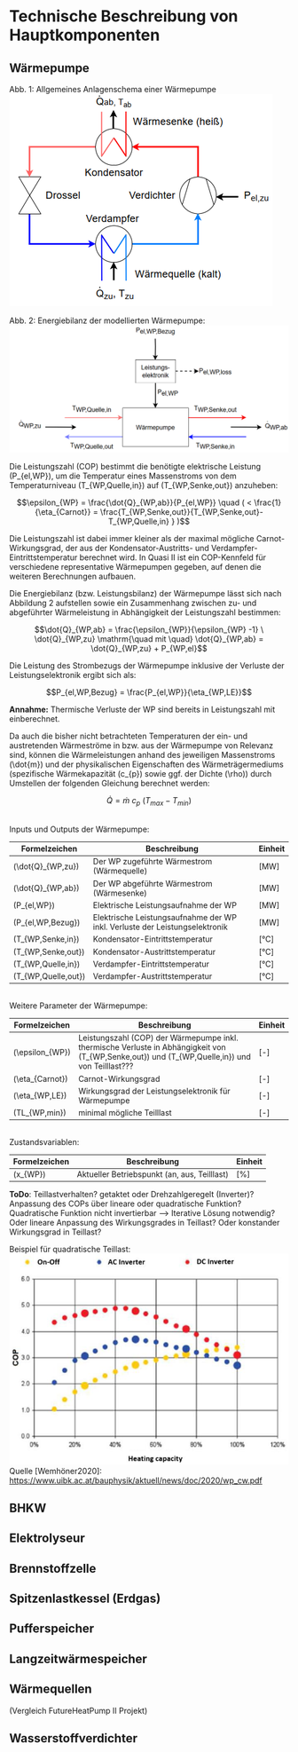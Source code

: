 # Technische Beschreibung von Hauptkomponenten

## Wärmepumpe

Abb. 1: Allgemeines Anlagenschema einer Wärmepumpe
![Image title](fig/WP_overview.png)

Abb. 2: Energiebilanz der modellierten Wärmepumpe:
![Image title](fig/WP_Energies.png)
 
Die Leistungszahl (COP) bestimmt die benötigte elektrische Leistung \(P_{el,WP}\), um die Temperatur eines Massenstroms von dem Temperaturniveau \(T_{WP,Quelle,in}\) auf \(T_{WP,Senke,out}\) anzuheben: 

$$\epsilon_{WP} = \frac{\dot{Q}_{WP,ab}}{P_{el,WP}} \quad ( < \frac{1}{\eta_{Carnot}} = \frac{T_{WP,Senke,out}}{T_{WP,Senke,out}-T_{WP,Quelle,in} } )$$

Die Leistungszahl ist dabei immer kleiner als der maximal mögliche Carnot-Wirkungsgrad, der aus der Kondensator-Austritts- und Verdampfer-Eintrittstemperatur berechnet wird. In Quasi II ist ein COP-Kennfeld für verschiedene representative Wärmepumpen gegeben, auf denen die weiteren Berechnungen aufbauen.

Die Energiebilanz (bzw. Leistungsbilanz) der Wärmepumpe lässt sich nach Abbildung 2 aufstellen sowie ein Zusammenhang zwischen zu- und abgeführter Wärmeleistung in Abhängigkeit der Leistungszahl bestimmen: 

$$\dot{Q}_{WP,ab} = \frac{\epsilon_{WP}}{\epsilon_{WP} -1} \ \dot{Q}_{WP,zu} \mathrm{\quad mit \quad} \dot{Q}_{WP,ab} = \dot{Q}_{WP,zu} + P_{WP,el}$$

Die Leistung des Strombezugs der Wärmepumpe inklusive der Verluste der Leistungselektronik ergibt sich als: 

$$P_{el,WP,Bezug} = \frac{P_{el,WP}}{\eta_{WP,LE}}$$

**Annahme:** Thermische Verluste der WP sind bereits in Leistungszahl mit einberechnet.

Da auch die bisher nicht betrachteten Temperaturen der ein- und austretenden Wärmeströme in bzw. aus der Wärmepumpe von Relevanz sind, können die Wärmeleistungen anhand des jeweiligen Massenstroms \(\dot{m}\) und der physikalischen Eigenschaften des Wärmeträgermediums (spezifische Wärmekapazität \(c_{p}\) sowie ggf. der Dichte \(\rho\)) durch Umstellen der folgenden Gleichung berechnet werden:

$$\dot{Q} = \dot{m} \ c_{p} \ (T_{max} - T_{min})$$

\
Inputs und Outputs der Wärmepumpe:

Formelzeichen| Beschreibung | Einheit
-------- | -------- | --------
\(\dot{Q}_{WP,zu}\)  | Der WP zugeführte Wärmestrom (Wärmequelle)   | [MW]
\(\dot{Q}_{WP,ab}\)   | Der WP abgeführte Wärmestrom (Wärmesenke)   | [MW]
\(P_{el,WP}\)   | Elektrische Leistungsaufnahme der WP   | [MW]
\(P_{el,WP,Bezug}\)   | Elektrische Leistungsaufnahme der WP inkl. Verluste der Leistungselektronik   | [MW]
\(T_{WP,Senke,in}\)   | Kondensator-Eintrittstemperatur   | [°C]
\(T_{WP,Senke,out}\)   | Kondensator-Austrittstemperatur   | [°C]
\(T_{WP,Quelle,in}\)   | Verdampfer-Eintrittstemperatur   | [°C]
\(T_{WP,Quelle,out}\)   | Verdampfer-Austrittstemperatur   | [°C]

\
Weitere Parameter der Wärmepumpe:

Formelzeichen| Beschreibung | Einheit
-------- | -------- | --------
\(\epsilon_{WP}\)  | Leistungszahl (COP) der Wärmepumpe inkl. thermische Verluste in Abhängigkeit von \(T_{WP,Senke,out}\) und \(T_{WP,Quelle,in}\) und von Teilllast??? | [-]
\(\eta_{Carnot}\)  | Carnot-Wirkungsgrad   | [-]
\(\eta_{WP,LE}\)  | Wirkungsgrad der Leistungselektronik für Wärmepumpe    | [-]
\(TL_{WP,min}\)  | minimal mögliche Teilllast    | [-]

\
Zustandsvariablen:

Formelzeichen| Beschreibung | Einheit
-------- | -------- | --------
\(x_{WP}\)  | Aktueller Betriebspunkt (an, aus, Teilllast)   | [%]

**ToDo**: Teillastverhalten? getaktet oder Drehzahlgeregelt (Inverter)?
Anpassung des COPs über lineare oder quadratische Funktion? Quadratische Funktion nicht invertierbar --> Iterative Lösung notwendig? Oder lineare Anpassung des Wirkungsgrades in Teillast? Oder konstander Wirkungsgrad in Teillast?

Beispiel für quadratische Teillast: 
![Image title](fig/Beispiel_fuer_Teillast.png)
Quelle [Wemhöner2020]: https://www.uibk.ac.at/bauphysik/aktuell/news/doc/2020/wp_cw.pdf

## BHKW


## Elektrolyseur


## Brennstoffzelle


## Spitzenlastkessel (Erdgas)


## Pufferspeicher


## Langzeitwärmespeicher


## Wärmequellen 
(Vergleich FutureHeatPump II Projekt)


## Wasserstoffverdichter



